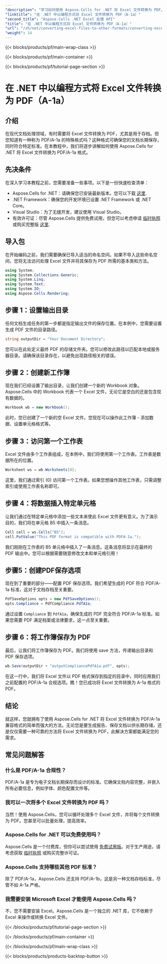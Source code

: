 ```yaml
---
"description": "学习如何使用 Aspose.Cells for .NET 将 Excel 文件转换为 PDF/A-1a 格式用于存档。包含分步指南和代码示例。"
"linktitle": "在 .NET 中以编程方式将 Excel 文件转换为 PDF（A-1a）"
"second_title": "Aspose.Cells .NET Excel 处理 API"
"title": "在 .NET 中以编程方式将 Excel 文件转换为 PDF（A-1a）"
"url": "/zh/net/converting-excel-files-to-other-formats/converting-excel-file-to-pdf-a-1a/"
"weight": 14
---
```


{{< blocks/products/pf/main-wrap-class >}}

{{< blocks/products/pf/main-container >}}

{{< blocks/products/pf/tutorial-page-section >}}

# 在 .NET 中以编程方式将 Excel 文件转换为 PDF（A-1a）

## 介绍
在现代文档处理领域，有时需要将 Excel 文件转换为 PDF，尤其是用于存档。但您知道有一种称为 PDF/A-1a 的特殊格式吗？这种格式可确保您的文档长期保存，同时符合特定标准。在本教程中，我们将逐步讲解如何使用 Aspose.Cells for .NET 将 Excel 文件转换为 PDF/A-1a 格式。
## 先决条件
在深入学习本教程之前，您需要准备一些事项。以下是一份快速检查清单：
- Aspose.Cells for .NET：请确保您已安装最新版本。您可以下载 [这里](https://releases。aspose.com/cells/net/).
- .NET Framework：确保您的开发环境已设置 .NET Framework 或 .NET Core。
- Visual Studio：为了无缝开发，建议使用 Visual Studio。
- 有效许可证：尽管 Aspose.Cells 提供免费试用，但您可以考虑申请 [临时执照](https://purchase.aspose.com/temporary-license/) 或购买完整版 [这里](https://purchase。aspose.com/buy).
  
## 导入包
在开始编码之前，我们需要确保已导入适当的命名空间。如果不导入这些命名空间，您将无法访问处理 Excel 文件并将其保存为 PDF 所需的基本类和方法。
```csharp
using System;
using System.Collections.Generic;
using System.Linq;
using System.Text;
using System.IO;
using Aspose.Cells.Rendering;
```
## 步骤 1：设置输出目录
任何文档生成任务的第一步都是指定输出文件的保存位置。在本例中，您需要设置生成 PDF 文件的目录路径。
```csharp
string outputDir = "Your Document Directory";
```
您可以在此处定义最终 PDF 的存储文件夹。您可以修改此路径以匹配本地或服务器目录。请确保该目录存在，以避免出现路径相关的错误。
## 步骤 2：创建新工作簿
现在我们已经设置了输出目录，让我们创建一个新的 Workbook 对象。Aspose.Cells 中的 Workbook 代表一个 Excel 文件，无论它是空白的还是包含现有数据的。
```csharp
Workbook wb = new Workbook();
```
此时，您已创建了一个新的空 Excel 文件。您现在可以操作此工作簿 - 添加数据、设置单元格格式等。
## 步骤 3：访问第一个工作表
Excel 文件由多个工作表组成，在本例中，我们将使用第一个工作表。工作表是数据所在的位置。
```csharp
Worksheet ws = wb.Worksheets[0];
```
这里，我们通过索引 (0) 访问第一个工作表。如果您想操作其他工作表，只需调整索引或使用工作表名称即可。
## 步骤 4：将数据插入特定单元格
让我们通过在特定单元格中添加一些文本来使此 Excel 文件更有意义。为了演示目的，我们将在单元格 B5 中插入一条消息。
```csharp
Cell cell = ws.Cells["B5"];
cell.PutValue("This PDF format is compatible with PDFA-1a.");
```
我们刚刚在工作表的 B5 单元格中插入了一条消息。这条消息将显示在最终的 PDF 输出中。您可以根据需要随意修改文本和单元格引用！
## 步骤5：创建PDF保存选项
现在到了重要的部分——配置 PDF 保存选项。我们希望生成的 PDF 符合 PDF/A-1a 标准，这对于文档存档至关重要。
```csharp
PdfSaveOptions opts = new PdfSaveOptions();
opts.Compliance = PdfCompliance.PdfA1a;
```
通过设置 `Compliance` 到 `PdfA1a`，确保生成的 PDF 完全符合 PDF/A-1a 标准。如果您需要 PDF 满足档案或法律要求，这一点至关重要。
## 步骤 6：将工作簿保存为 PDF
最后，让我们将工作簿保存为 PDF。我们将使用 save 方法，传递输出目录和 PDF 保存选项。
```csharp
wb.Save(outputDir + "outputCompliancePdfA1a.pdf", opts);
```
在这一行中，我们将 Excel 文件以 PDF 格式保存到指定的目录中，同时应用我们之前配置的 PDF/A-1a 合规选项。瞧！您已成功将 Excel 文件转换为 A-1a 格式的 PDF。
## 结论
就这样，您就拥有了使用 Aspose.Cells for .NET 将 Excel 文件转换为 PDF/A-1a 兼容格式的简单而强大的方法。无论您是要生成报告、保存文档以供长期存储，还是仅仅需要一种可靠的方法将 Excel 文件转换为 PDF，此解决方案都能满足您的需求。
## 常见问题解答
### 什么是 PDF/A-1a 合规性？
PDF/A-1a 是专为电子文档长期保存而设计的标准。它确保文档内容完整，并嵌入所有必要信息，例如字体、颜色配置文件等。
### 我可以一次将多个 Excel 文件转换为 PDF 吗？
当然！使用 Aspose.Cells，您可以循环处理多个 Excel 文件，并将每个文件转换为 PDF。您甚至可以批量处理，提高效率。
### Aspose.Cells for .NET 可以免费使用吗？
Aspose.Cells 是一个付费库，但你可以尝试使用 [免费试用版](https://releases.aspose.com/)。对于生产用途，请考虑获取 [临时执照](https://purchase.aspose.com/temporary-license/) 或购买完整许可证。
### Aspose.Cells 支持哪些其他 PDF 标准？
除了 PDF/A-1a，Aspose.Cells 还支持 PDF/A-1b，这是另一种文档存档标准，尽管不如 A-1a 严格。
### 我需要安装 Microsoft Excel 才能使用 Aspose.Cells 吗？
不，您不需要安装 Excel。Aspose.Cells 是一个独立的 .NET 库，它不依赖于 Excel 来操作或转换 Excel 文件。

{{< /blocks/products/pf/tutorial-page-section >}}

{{< /blocks/products/pf/main-container >}}

{{< /blocks/products/pf/main-wrap-class >}}

{{< blocks/products/products-backtop-button >}}
